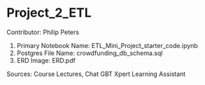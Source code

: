 # Project_2_ETL


Contributor: Philip Peters

1) Primary Notebook Name: ETL_Mini_Project_starter_code.ipynb
2) Postgres File Name: crowdfunding_db_schema.sql
3) ERD Image: ERD.pdf


Sources: 
Course Lectures, 
Chat GBT
Xpert Learning Assistant
